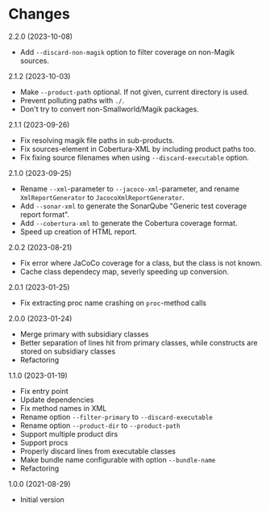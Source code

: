 Changes
=======

2.2.0 (2023-10-08)

- Add `--discard-non-magik` option to filter coverage on non-Magik sources.

2.1.2 (2023-10-03)

- Make `--product-path` optional. If not given, current directory is used.
- Prevent polluting paths with `./`.
- Don't try to convert non-Smallworld/Magik packages.

2.1.1 (2023-09-26)

- Fix resolving magik file paths in sub-products.
- Fix sources-element in Cobertura-XML by including product paths too.
- Fix fixing source filenames when using `--discard-executable` option.

2.1.0 (2023-09-25)

- Rename `--xml`-parameter to `--jacoco-xml`-parameter, and rename `XmlReportGenerator` to `JacocoXmlReportGenerator`.
- Add `--sonar-xml` to generate the SonarQube "Generic test coverage report format".
- Add `--cobertura-xml` to generate the Cobertura coverage format.
- Speed up creation of HTML report.

2.0.2 (2023-08-21)

- Fix error where JaCoCo coverage for a class, but the class is not known.
- Cache class dependecy map, severly speeding up conversion.

2.0.1 (2023-01-25)

- Fix extracting proc name crashing on `proc`-method calls

2.0.0 (2023-01-24)

- Merge primary with subsidiary classes
- Better separation of lines hit from primary classes, while constructs are stored on subsidiary classes
- Refactoring

1.1.0 (2023-01-19)

- Fix entry point
- Update dependencies
- Fix method names in XML
- Rename option `--filter-primary` to `--discard-executable`
- Rename option `--product-dir` to `--product-path`
- Support multiple product dirs
- Support procs
- Properly discard lines from executable classes
- Make bundle name configurable with option `--bundle-name`
- Refactoring

1.0.0 (2021-08-29)

- Initial version
